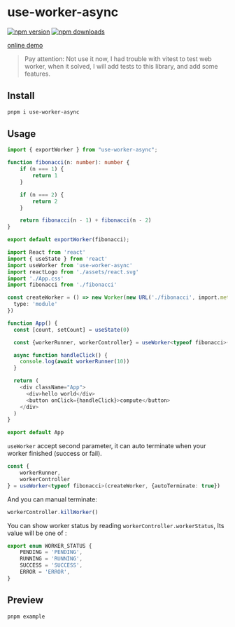 # use-worker-async

[![npm version](https://badgen.net/npm/v/use-worker-async)](https://npm.im/use-worker-async) 
[![npm downloads](https://badgen.net/npm/dm/use-worker-async)](https://npm.im/use-worker-async)

[online demo](https://stackblitz.com/edit/vitejs-vite-pzvfnq?embed=1&file=src/App.tsx)

> Pay attention: Not use it now, I had trouble with vitest to test web worker, when it solved, I will add tests to this library, and add some features.

## Install

```bash
pnpm i use-worker-async
```

## Usage

```typescript
import { exportWorker } from "use-worker-async";

function fibonacci(n: number): number {
    if (n === 1) {
        return 1
    }

    if (n === 2) {
        return 2
    }

    return fibonacci(n - 1) + fibonacci(n - 2)
}

export default exportWorker(fibonacci);
```

```typescript
import React from 'react'
import { useState } from 'react'
import useWorker from 'use-worker-async'
import reactLogo from './assets/react.svg'
import './App.css'
import fibonacci from './fibonacci'

const createWorker = () => new Worker(new URL('./fibonacci', import.meta.url), {
  type: 'module'
})

function App() {
  const [count, setCount] = useState(0)

  const {workerRunner, workerController} = useWorker<typeof fibonacci>(createWorker)

  async function handleClick() {
    console.log(await workerRunner(10))
  }

  return (
    <div className="App">
      <div>hello world</div>
      <button onClick={handleClick}>compute</button>
    </div>
  )
}

export default App
```

`useWorker` accept second parameter, it can auto terminate when your worker finished (success or fail).

```typescript
const {
    workerRunner, 
    workerController
} = useWorker<typeof fibonacci>(createWorker, {autoTerminate: true})
```

And you can manual terminate:

```typescript
workerController.killWorker()
```

You can show worker status by reading `workerController.workerStatus`, Its value will be one of :

```typescript
export enum WORKER_STATUS {
    PENDING = 'PENDING',
    RUNNING = 'RUNNING',
    SUCCESS = 'SUCCESS',
    ERROR = 'ERROR',
}
```

## Preview

```bash
pnpm example
```
